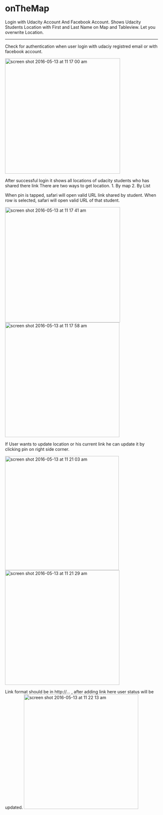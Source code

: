 # onTheMap
Login with Udacity Account And Facebook Account.
Shows Udacity Students Location with First and Last Name on Map and Tableview. 
Let you overwrite Location.

--------------------------------------------------------------------------------------------------------------------
Check for authentication when user login with udaciy registred email or with facebook account.

<img width="379" alt="screen shot 2016-05-13 at 11 17 00 am" src="https://cloud.githubusercontent.com/assets/17104174/15252687/1cecc326-18fd-11e6-80b9-080f551ce403.png">

After successful login it shows all locations of udacity students who has shared there link
There are two ways to get location. 1. By map 2. By List

When pin is tapped, safari will open valid URL link shared by student.
When row is selected, safari will open valid URL of that student.

<img width="379" alt="screen shot 2016-05-13 at 11 17 41 am" src="https://cloud.githubusercontent.com/assets/17104174/15252705/2df25636-18fd-11e6-9e8a-aa9e3e0e0eaf.png">
<img width="377" alt="screen shot 2016-05-13 at 11 17 58 am" src="https://cloud.githubusercontent.com/assets/17104174/15252706/2f6fecf8-18fd-11e6-9528-e5a4420c1c1f.png">

If User wants to update location or his current link he can update it by clicking pin on right side corner.

<img width="375" alt="screen shot 2016-05-13 at 11 21 03 am" src="https://cloud.githubusercontent.com/assets/17104174/15252707/31161172-18fd-11e6-93e8-4b0218174ecb.png">
<img width="377" alt="screen shot 2016-05-13 at 11 21 29 am" src="https://cloud.githubusercontent.com/assets/17104174/15252714/360ba098-18fd-11e6-80ed-9ce917133454.png">

Link format should be in http://... , after adding link here user status will be updated.
<img width="377" alt="screen shot 2016-05-13 at 11 22 13 am" src="https://cloud.githubusercontent.com/assets/17104174/15252701/271021c2-18fd-11e6-9b43-148810b52727.png">

